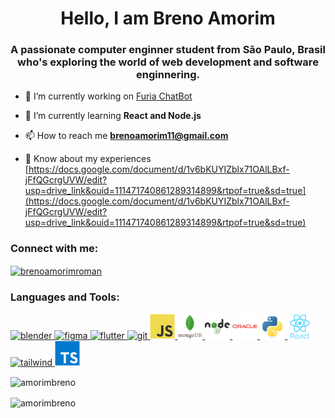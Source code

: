 <h1 align="center">Hello, I am Breno Amorim</h1>
<h3 align="center">A passionate computer enginner student from São Paulo, Brasil who's exploring the world of web development and software enginnering.</h3>

- 🔭 I’m currently working on [Furia ChatBot](https://github.com/AmorimBreno/furia-chatbot.git)

- 🌱 I’m currently learning **React and Node.js**

- 📫 How to reach me **brenoamorim11@gmail.com**

- 📄 Know about my experiences [https://docs.google.com/document/d/1v6bKUYIZblx71OAlLBxf-jFfQGcrgUVW/edit?usp=drive_link&ouid=111471740861289314899&rtpof=true&sd=true](https://docs.google.com/document/d/1v6bKUYIZblx71OAlLBxf-jFfQGcrgUVW/edit?usp=drive_link&ouid=111471740861289314899&rtpof=true&sd=true)

<h3 align="left">Connect with me:</h3>
<p align="left">
<a href="https://linkedin.com/in/brenoamorimroman" target="blank"><img align="center" src="https://raw.githubusercontent.com/rahuldkjain/github-profile-readme-generator/master/src/images/icons/Social/linked-in-alt.svg" alt="brenoamorimroman" height="30" width="40" /></a>
</p>

<h3 align="left">Languages and Tools:</h3>
<p align="left"> <a href="https://www.blender.org/" target="_blank" rel="noreferrer"> <img src="https://download.blender.org/branding/community/blender_community_badge_white.svg" alt="blender" width="40" height="40"/> </a> <a href="https://www.figma.com/" target="_blank" rel="noreferrer"> <img src="https://www.vectorlogo.zone/logos/figma/figma-icon.svg" alt="figma" width="40" height="40"/> </a> <a href="https://flutter.dev" target="_blank" rel="noreferrer"> <img src="https://www.vectorlogo.zone/logos/flutterio/flutterio-icon.svg" alt="flutter" width="40" height="40"/> </a> <a href="https://git-scm.com/" target="_blank" rel="noreferrer"> <img src="https://www.vectorlogo.zone/logos/git-scm/git-scm-icon.svg" alt="git" width="40" height="40"/> </a> <a href="https://developer.mozilla.org/en-US/docs/Web/JavaScript" target="_blank" rel="noreferrer"> <img src="https://raw.githubusercontent.com/devicons/devicon/master/icons/javascript/javascript-original.svg" alt="javascript" width="40" height="40"/> </a> <a href="https://www.mongodb.com/" target="_blank" rel="noreferrer"> <img src="https://raw.githubusercontent.com/devicons/devicon/master/icons/mongodb/mongodb-original-wordmark.svg" alt="mongodb" width="40" height="40"/> </a> <a href="https://nodejs.org" target="_blank" rel="noreferrer"> <img src="https://raw.githubusercontent.com/devicons/devicon/master/icons/nodejs/nodejs-original-wordmark.svg" alt="nodejs" width="40" height="40"/> </a> <a href="https://www.oracle.com/" target="_blank" rel="noreferrer"> <img src="https://raw.githubusercontent.com/devicons/devicon/master/icons/oracle/oracle-original.svg" alt="oracle" width="40" height="40"/> </a> <a href="https://www.python.org" target="_blank" rel="noreferrer"> <img src="https://raw.githubusercontent.com/devicons/devicon/master/icons/python/python-original.svg" alt="python" width="40" height="40"/> </a> <a href="https://reactjs.org/" target="_blank" rel="noreferrer"> <img src="https://raw.githubusercontent.com/devicons/devicon/master/icons/react/react-original-wordmark.svg" alt="react" width="40" height="40"/> </a> <a href="https://tailwindcss.com/" target="_blank" rel="noreferrer"> <img src="https://www.vectorlogo.zone/logos/tailwindcss/tailwindcss-icon.svg" alt="tailwind" width="40" height="40"/> </a> <a href="https://www.typescriptlang.org/" target="_blank" rel="noreferrer"> <img src="https://raw.githubusercontent.com/devicons/devicon/master/icons/typescript/typescript-original.svg" alt="typescript" width="40" height="40"/> </a> </p>

<p><img align="center" src="https://github-readme-stats.vercel.app/api/top-langs?username=amorimbreno&show_icons=true&locale=en&layout=compact" alt="amorimbreno" /></p>

<p><img align="center" src="https://github-readme-streak-stats.herokuapp.com/?user=amorimbreno&" alt="amorimbreno" /></p>
